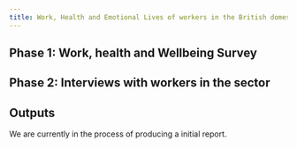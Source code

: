 ```yaml
---
title: Work, Health and Emotional Lives of workers in the British domestic abuse support sector: 
---
```



## Phase 1: Work, health and Wellbeing Survey


## Phase 2: Interviews with workers in the sector





## Outputs

We are currently in the process of producing a initial report. 
